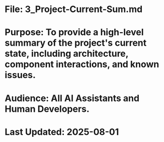 # File: 3_Project-Current-Sum.md
# Purpose: To provide a high-level summary of the project's current state, including architecture, component interactions, and known issues.
# Audience: All AI Assistants and Human Developers.
# Last Updated: 2025-08-01

